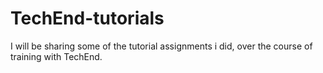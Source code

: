 # TechEnd-tutorials
I will be sharing some of the tutorial assignments i did, over the course of training with TechEnd.
